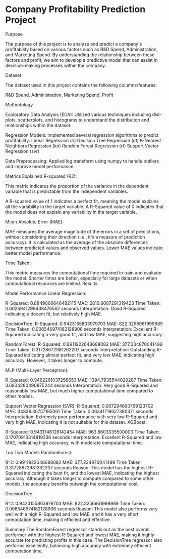 # Company Profitability Prediction Project

Purpose

The purpose of this project is to analyze and predict a company's profitability based on various factors such as R&D Spend, Administration, and Marketing Spend. By understanding the relationship between these factors and profit, we aim to develop a predictive model that can assist in decision-making processes within the company.

Dataset

The dataset used in this project contains the following columns/features:

R&D Spend,
Administration,
Marketing Spend,
Profit


Methodology

Exploratory Data Analysis (EDA):
Utilized various techniques including dist-plots, scatterplots, and histograms to understand the distribution and relationships within the dataset.


Regression Models:
Implemented several regression algorithms to predict profitability:
Linear Regression (lr)
Decision Tree Regression (dt)
K-Nearest Neighbors Regression (kn)
Random Forest Regression (rf)
Support Vector Regression (svr)


Data Preprocessing:
Applied log transform using numpy to handle outliers and improve model performance.


Metrics Explained
R-squared (R2):

This metric indicates the proportion of the variance in the dependent variable that is predictable from the independent variables.

A R-squared value of 1 indicates a perfect fit, meaning the model explains all the variability in the target variable.
A R-Squared value of 0 indicates that the model does not explain any variability in the target variable.


Mean Absolute Error (MAE):

MAE measures the average magnitude of the errors in a set of predictions, without considering their direction (i.e., it's a measure of prediction accuracy).
It is calculated as the average of the absolute differences between predicted values and observed values.
Lower MAE values indicate better model performance.


Time Taken:

This metric measures the computational time required to train and evaluate the model.
Shorter times are better, especially for large datasets or when computational resources are limited.
Results


Model Performance
Linear Regression:

R-Squared: 0.8849866646482115
MAE: 2816.6087291319423
Time Taken: 0.0026941299438476562 seconds
Interpretation: Good R-Squared indicating a decent fit, but relatively high MAE.

DecisionTree:
R-Squared: 0.9423155803979703
MAE: 822.3256961999989
Time Taken: 0.006546974182128906 seconds
Interpretation: Excellent R-Squared indicating a very good fit, and low MAE, suggesting high accuracy.

RandomForest:
R-Squared: 0.9911922648688082
MAE: 377.234870041499
Time Taken: 0.31728672981262207 seconds
Interpretation: Outstanding R-Squared indicating almost perfect fit, and very low MAE, indicating high accuracy. However, it takes longer to compute.

MLP (Multi-Layer Perceptron):

R_Squared: 0.9462261037256653
MAE: 1394.7935544029287
Time Taken: 3.6834280490875244 seconds
Interpretation: Very good R-Squared and reasonably low MAE, but much higher computational time compared to other models.


Support Vector Regression (SVR):
R-Squared: 0.007294690769123702
MAE: 34838.30757195061
Time Taken: 0.06341719627380371 seconds
Interpretation: Extremely poor performance with very low R-Squared and very high MAE, indicating it is not suitable for this dataset.
XGBoost:

R-Squared: 0.9431746126142454
MAE: 963.8603035500003
Time Taken: 0.17070913314819336 seconds
Interpretation: Excellent R-Squared and low MAE, indicating high accuracy, with moderate computational time.

Top Two Models
RandomForest:

R^2: 0.9911922648688082
MAE: 377.234870041499
Time Taken: 0.31728672981262207 seconds
Reason: This model has the highest R-Squared indicating the best fit, and the lowest MAE, indicating the highest accuracy. Although it takes longer to compute compared to some other models, the accuracy benefits outweigh the computational cost.

DecisionTree:

R^2: 0.9423155803979703
MAE: 822.3256961999989
Time Taken: 0.006546974182128906 seconds
Reason: This model also performs very well with a high R-Squared and low MAE, and it has a very short computation time, making it efficient and effective.


Summary
The RandomForest regressor stands out as the best overall performer with the highest  R-Squared and lowest MAE, making it highly accurate for predicting profits in this case. The DecisionTree regressor also performs excellently, balancing high accuracy with extremely efficient computation time.
